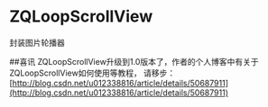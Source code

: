 # ZQLoopScrollView
封装图片轮播器

##喜讯
ZQLoopScrollView升级到1.0版本了，作者的个人博客中有关于ZQLoopScrollView如何使用等教程，
请移步：[http://blog.csdn.net/u012338816/article/details/50687911](http://blog.csdn.net/u012338816/article/details/50687911)